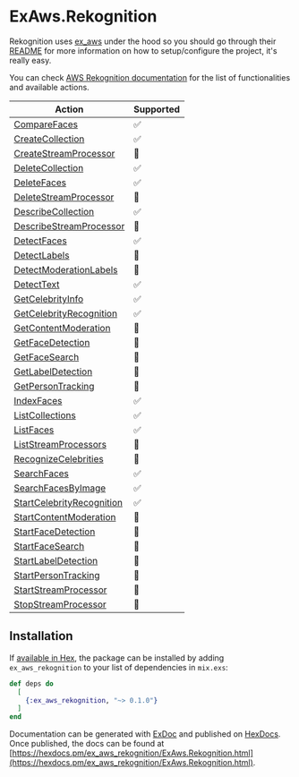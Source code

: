 # ExAws.Rekognition

Rekognition uses [ex_aws](https://github.com/ex-aws/ex_aws) under the hood so you should go through their [README](https://github.com/ex-aws/ex_aws/blob/master/README.md) for more information on how to setup/configure the project, it's really easy.

You can check [AWS Rekognition documentation](https://docs.aws.amazon.com/rekognition/latest/dg/API_Operations.html) for the list of functionalities and available actions.

| Action | Supported  |
|---|---|
| [CompareFaces](https://docs.aws.amazon.com/rekognition/latest/dg/API_CompareFaces.html) | ✅ |
| [CreateCollection](https://docs.aws.amazon.com/rekognition/latest/dg/API_CreateCollection.html) | ✅ |
| [CreateStreamProcessor](https://docs.aws.amazon.com/rekognition/latest/dg/API_CreateStreamProcessor.html) | 🚫 |
| [DeleteCollection](https://docs.aws.amazon.com/rekognition/latest/dg/API_DeleteCollection.html) | ✅ |
| [DeleteFaces](https://docs.aws.amazon.com/rekognition/latest/dg/API_DeleteFaces.html) | ✅ |
| [DeleteStreamProcessor](https://docs.aws.amazon.com/rekognition/latest/dg/API_DeleteStreamProcessor.html) | 🚫 |
| [DescribeCollection](https://docs.aws.amazon.com/rekognition/latest/dg/API_DescribeCollection.html) | ✅ |
| [DescribeStreamProcessor](https://docs.aws.amazon.com/rekognition/latest/dg/API_DescribeStreamProcessor.html) | 🚫 |
| [DetectFaces](https://docs.aws.amazon.com/rekognition/latest/dg/API_DetectFaces.html) | ✅ |
| [DetectLabels](https://docs.aws.amazon.com/rekognition/latest/dg/API_DetectLabels.html) | 🚫 |
| [DetectModerationLabels](https://docs.aws.amazon.com/rekognition/latest/dg/API_DetectModerationLabels.html) | 🚫 |
| [DetectText](https://docs.aws.amazon.com/rekognition/latest/dg/API_DetectText.html) | ✅ |
| [GetCelebrityInfo](https://docs.aws.amazon.com/rekognition/latest/dg/API_GetCelebrityInfo.html) | ✅ |
| [GetCelebrityRecognition](https://docs.aws.amazon.com/rekognition/latest/dg/API_GetCelebrityRecognition.html) | ✅ |
| [GetContentModeration](https://docs.aws.amazon.com/rekognition/latest/dg/API_GetContentModeration.html) | 🚫 |
| [GetFaceDetection](https://docs.aws.amazon.com/rekognition/latest/dg/API_GetFaceDetection.html) | 🚫 |
| [GetFaceSearch](https://docs.aws.amazon.com/rekognition/latest/dg/API_GetFaceSearch.html) | 🚫 |
| [GetLabelDetection](https://docs.aws.amazon.com/rekognition/latest/dg/API_GetLabelDetection.html) | 🚫 |
| [GetPersonTracking](https://docs.aws.amazon.com/rekognition/latest/dg/API_GetPersonTracking.html) | 🚫 |
| [IndexFaces](https://docs.aws.amazon.com/rekognition/latest/dg/API_IndexFaces.html) | ✅ |
| [ListCollections](https://docs.aws.amazon.com/rekognition/latest/dg/API_ListCollections.html) | ✅ |
| [ListFaces](https://docs.aws.amazon.com/rekognition/latest/dg/API_ListFaces.html) | ✅ |
| [ListStreamProcessors](https://docs.aws.amazon.com/rekognition/latest/dg/API_ListStreamProcessors.html) | 🚫 |
| [RecognizeCelebrities](https://docs.aws.amazon.com/rekognition/latest/dg/API_RecognizeCelebrities.html) | 🚫 |
| [SearchFaces](https://docs.aws.amazon.com/rekognition/latest/dg/API_SearchFaces.html) | ✅ |
| [SearchFacesByImage](https://docs.aws.amazon.com/rekognition/latest/dg/API_SearchFacesByImage.html) | ✅ |
| [StartCelebrityRecognition](https://docs.aws.amazon.com/rekognition/latest/dg/API_StartCelebrityRecognition.html) | ✅ |
| [StartContentModeration](https://docs.aws.amazon.com/rekognition/latest/dg/API_StartContentModeration.html) | 🚫 |
| [StartFaceDetection](https://docs.aws.amazon.com/rekognition/latest/dg/API_StartFaceDetection.html) | 🚫 |
| [StartFaceSearch](https://docs.aws.amazon.com/rekognition/latest/dg/API_StartFaceSearch.html) | 🚫 |
| [StartLabelDetection](https://docs.aws.amazon.com/rekognition/latest/dg/API_StartLabelDetection.html) | 🚫 |
| [StartPersonTracking](https://docs.aws.amazon.com/rekognition/latest/dg/API_StartPersonTracking.html) | 🚫 |
| [StartStreamProcessor](https://docs.aws.amazon.com/rekognition/latest/dg/API_StartStreamProcessor.html) | 🚫 |
| [StopStreamProcessor](https://docs.aws.amazon.com/rekognition/latest/dg/API_StopStreamProcessor.html) | 🚫 |

## Installation

If [available in Hex](https://hex.pm/docs/publish), the package can be installed
by adding `ex_aws_rekognition` to your list of dependencies in `mix.exs`:

```elixir
def deps do
  [
    {:ex_aws_rekognition, "~> 0.1.0"}
  ]
end
```

Documentation can be generated with [ExDoc](https://github.com/elixir-lang/ex_doc)
and published on [HexDocs](https://hexdocs.pm). Once published, the docs can
be found at [https://hexdocs.pm/ex_aws_rekognition/ExAws.Rekognition.html](https://hexdocs.pm/ex_aws_rekognition/ExAws.Rekognition.html).

